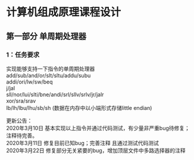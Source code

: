 # 计算机组成原理课程设计
## 第一部分 单周期处理器
### 1：任务要求
实现能够支持一下指令的单周期处理器</br>
add/sub/and/or/slt/sltu/addu/subu</br>
addi/ori/lw/sw/beq</br>
j/jal</br>
sll/nor/lui/slti/bne/andi/srl/sllv/srlv/jr/jalr</br>
xor/sra/srav</br>
lb/lh/lbu/lhu/sb/sh (数据在内存中以小端形式存储little endian)</br>

更新公告：</br>
2020年3月10日 基本实现以上指令并通过代码测试，有少量非严重bug待修复；注释待完善。</br>
2020年3月11日 修复目前已知bug；完善注释 且通过测试代码测试</br>
2020年3月22日 修复部分无关紧要的bug，增加顶层文件中多路选择器的注释